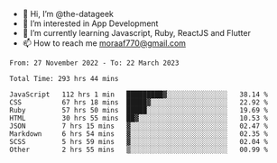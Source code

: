 - 👋 Hi, I’m @the-datageek
- 👀 I’m interested in App Development
- 🌱 I’m currently learning Javascript, Ruby, ReactJS and Flutter
- 📫 How to reach me moraaf770@gmail.com

<!---
the-datageek/the-datageek is a ✨ special ✨ repository because its `README.md` (this file) appears on your GitHub profile.
You can click the Preview link to take a look at your changes.
--->
<!--START_SECTION:waka-->

```text
From: 27 November 2022 - To: 22 March 2023

Total Time: 293 hrs 44 mins

JavaScript   112 hrs 1 min   █████████▓░░░░░░░░░░░░░░░   38.14 %
CSS          67 hrs 18 mins  █████▓░░░░░░░░░░░░░░░░░░░   22.92 %
Ruby         57 hrs 50 mins  █████░░░░░░░░░░░░░░░░░░░░   19.69 %
HTML         30 hrs 55 mins  ██▓░░░░░░░░░░░░░░░░░░░░░░   10.53 %
JSON         7 hrs 15 mins   ▓░░░░░░░░░░░░░░░░░░░░░░░░   02.47 %
Markdown     6 hrs 54 mins   ▓░░░░░░░░░░░░░░░░░░░░░░░░   02.35 %
SCSS         5 hrs 59 mins   ▓░░░░░░░░░░░░░░░░░░░░░░░░   02.04 %
Other        2 hrs 55 mins   ▒░░░░░░░░░░░░░░░░░░░░░░░░   00.99 %
```

<!--END_SECTION:waka-->
